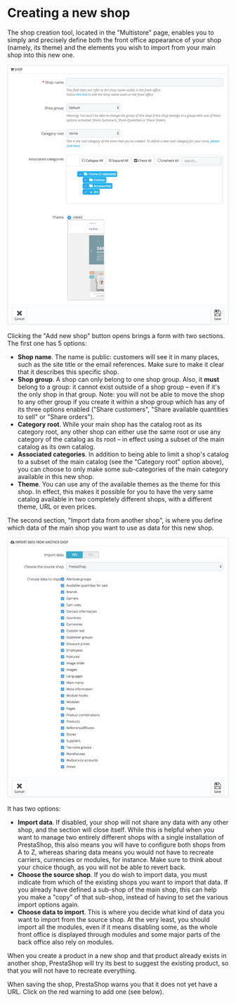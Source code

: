 # Creating a new shop

The shop creation tool, located in the "Multistore" page, enables you to simply and precisely define both the front office appearance of your shop \(namely, its theme\) and the elements you wish to import from your main shop into this new one.

![](../../.gitbook/assets/57081987%20%284%29%20%284%29%20%281%29.png)

Clicking the "Add new shop" button opens brings a form with two sections. The first one has 5 options:

* **Shop name**. The name is public: customers will see it in many places, such as the site title or the email references. Make sure to make it clear that it describes this specific shop.
* **Shop group**. A shop can only belong to one shop group. Also, it **must** belong to a group: it cannot exist outside of a shop group – even if it's the only shop in that group. Note: you will not be able to move the shop to any other group if you create it within a shop group which has any of its three options enabled \("Share customers", "Share available quantities to sell" or "Share orders"\).
* **Category root**. While your main shop has the catalog root as its category root, any other shop can either use the same root or use any category of the catalog as its root – in effect using a subset of the main catalog as its own catalog.
* **Associated categories**. In addition to being able to limit a shop's catalog to a subset of the main catalog \(see the "Category root" option above\), you can choose to only make some sub-categories of the main category available in this new shop.
* **Theme**. You can use any of the available themes as the theme for this shop. In effect, this makes it possible for you to have the very same catalog available in two completely different shops, with a different theme, URL or even prices.

The second section, "Import data from another shop", is where you define which data of the main shop you want to use as data for this new shop.

![](../../.gitbook/assets/57081989%20%284%29%20%284%29%20%283%29.png)

It has two options:

* **Import data**. If disabled, your shop will not share any data with any other shop, and the section will close itself. While this is helpful when you want to manage two entirely different shops with a single installation of PrestaShop, this also means you will have to configure both shops from A to Z, whereas sharing data means you would not have to recreate carriers, currencies or modules, for instance. Make sure to think about your choice though, as you will not be able to revert back.
* **Choose the source shop**. If you do wish to import data, you must indicate from which of the existing shops you want to import that data. If you already have defined a sub-shop of the main shop, this can help you make a "copy" of that sub-shop, instead of having to set the various import options again.
* **Choose data to import**. This is where you decide what kind of data you want to import from the source shop. At the very least, you should import all the modules, even if it means disabling some, as the whole front office is displayed through modules and some major parts of the back office also rely on modules.  

When you create a product in a new shop and that product already exists in another shop, PrestaShop will try its best to suggest the existing product, so that you will not have to recreate everything.

When saving the shop, PrestaShop warns you that it does not yet have a URL. Click on the red warning to add one \(see below\).


